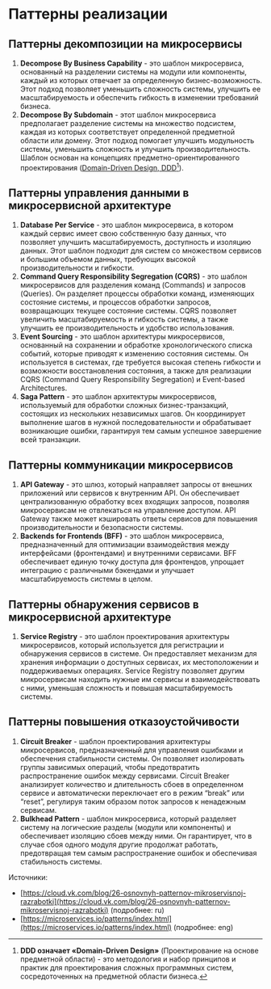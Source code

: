# Паттерны реализации

## Паттерны декомпозиции на микросервисы <a href="#paragraph-1" id="paragraph-1"></a>

1. **Decompose By Business Capability** - это шаблон микросервиса, основанный на разделении системы на модули или компоненты, каждый из которых отвечает за определенную бизнес-возможность. Этот подход позволяет уменьшить сложность системы, улучшить ее масштабируемость и обеспечить гибкость в изменении требований бизнеса.
2. **Decompose By Subdomain** - этот шаблон микросервиса предполагает разделение системы на множество подсистем, каждая из которых соответствует определенной предметной области или домену. Этот подход помогает улучшить модульность системы, уменьшить сложность и улучшить производительность. Шаблон основан на концепциях предметно-ориентированного проектирования ([Domain-Driven Design, DDD](#user-content-fn-1)[^1]).

## Паттерны управления данными в микросервисной архитектуре

1. **Database Per Service** - это шаблон микросервиса, в котором каждый сервис имеет свою собственную базу данных, что позволяет улучшить масштабируемость, доступность и изоляцию данных. Этот шаблон подходит для систем со множеством сервисов и большим объемом данных, требующих высокой производительности и гибкости.
2. **Command Query Responsibility Segregation (CQRS)** - это шаблон микросервисов для разделения команд (Commands) и запросов (Queries). Он разделяет процессы обработки команд, изменяющих состояние системы, и процессов обработки запросов, возвращающих текущее состояние системы. CQRS позволяет увеличить масштабируемость и гибкость системы, а также улучшить ее производительность и удобство использования.
3. **Event Sourcing** - это шаблон архитектуры микросервисов, основанный на сохранении и обработке хронологического списка событий, которые приводят к изменению состояния системы. Он используется в системах, где требуется высокая степень гибкости и возможности восстановления состояния, а также для реализации CQRS (Command Query Responsibility Segregation) и Event-based Architectures.
4. **Saga Pattern** - это шаблон архитектуры микросервисов, используемый для обработки сложных бизнес-транзакций, состоящих из нескольких независимых шагов. Он координирует выполнение шагов в нужной последовательности и обрабатывает возникающие ошибки, гарантируя тем самым успешное завершение всей транзакции.

## Паттерны коммуникации микросервисов

1. **API Gateway** - это шлюз, который направляет запросы от внешних приложений или сервисов к внутренним API. Он обеспечивает централизованную обработку всех входящих запросов, позволяя микросервисам не отвлекаться на управление доступом. API Gateway также может кэшировать ответы сервисов для повышения производительности и безопасности системы.
2. **Backends for Frontends (BFF)** - это шаблон микросервиса, предназначенный для оптимизации взаимодействия между интерфейсами (фронтендами) и внутренними сервисами. BFF обеспечивает единую точку доступа для фронтендов, упрощает интеграцию с различными бэкендами и улучшает масштабируемость системы в целом.

## Паттерны обнаружения сервисов в микросервисной архитектуре <a href="#paragraph-6" id="paragraph-6"></a>

1. **Service Registry** - это шаблон проектирования архитектуры микросервисов, который используется для регистрации и обнаружения сервисов в системе. Он предоставляет механизм для хранения информации о доступных сервисах, их местоположении и поддерживаемых операциях. Service Registry позволяет другим микросервисам находить нужные им сервисы и взаимодействовать с ними, уменьшая сложность и повышая масштабируемость системы.

## Паттерны повышения отказоустойчивости <a href="#paragraph-8" id="paragraph-8"></a>

1. **Circuit Breaker** - шаблон проектирования архитектуры микросервисов, предназначенный для управления ошибками и обеспечения стабильности системы. Он позволяет изолировать группы зависимых операций, чтобы предотвратить распространение ошибок между сервисами. Circuit Breaker анализирует количество и длительность сбоев в определенном сервисе и автоматически переключает его в режим “break” или “reset”, регулируя таким образом поток запросов к ненадежным сервисам.
2. **Bulkhead Pattern** - шаблон микросервиса, который разделяет систему на логические разделы (модули или компоненты) и обеспечивает изоляцию сбоев между ними. Он гарантирует, что в случае сбоя одного модуля другие продолжат работать, предотвращая тем самым распространение ошибок и обеспечивая стабильность системы.







Источники:

* [https://cloud.vk.com/blog/26-osnovnyh-patternov-mikroservisnoj-razrabotki](https://cloud.vk.com/blog/26-osnovnyh-patternov-mikroservisnoj-razrabotki) (подробнее: ru)
* [https://microservices.io/patterns/index.html](https://microservices.io/patterns/index.html) (подробнее: eng)

[^1]: **DDD означает «Domain-Driven Design»** (Проектирование на основе предметной области) - это методология и набор принципов и практик для проектирования сложных программных систем, сосредоточенных на предметной области бизнеса.
